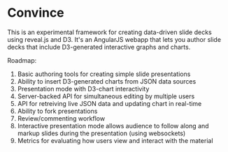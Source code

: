 Convince
===

This is an experimental framework for creating data-driven slide decks using reveal.js and D3.  It's an AngularJS webapp that lets you author slide decks that include D3-generated interactive graphs and charts.

Roadmap:
1.  Basic authoring tools for creating simple slide presentations
2.  Ability to insert D3-generated charts from JSON data sources
3.  Presentation mode with D3-chart interactivity
4.  Server-backed API for simultaneous editing by multiple users
5.  API for retreiving live JSON data and updating chart in real-time
6.  Ability to fork presentations
7.  Review/commenting workflow
8.  Interactive presentation mode allows audience to follow along and markup slides during the presentation (using websockets)
9.  Metrics for evaluating how users view and interact with the material


